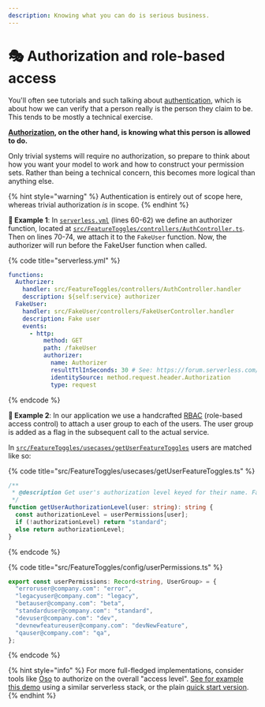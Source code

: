 ```yaml
---
description: Knowing what you can do is serious business.
---
```


# 🎭 Authorization and role-based access

You'll often see tutorials and such talking about [authentication](https://auth0.com/intro-to-iam/what-is-authentication/), which is about how we can verify that a person really is the person they claim to be. This tends to be mostly a technical exercise.

[**Authorization**](https://www.osohq.com/academy)**, on the other hand, is knowing what this person is allowed to do.**

Only trivial systems will require no authorization, so prepare to think about how you want your model to work and how to construct your permission sets. Rather than being a technical concern, this becomes more logical than anything else.

{% hint style="warning" %}
Authentication is entirely out of scope here, whereas trivial authorization _is_ in scope.
{% endhint %}

**🎯 Example 1**: In [`serverless.yml`](https://github.com/mikaelvesavuori/better-apis-workshop/blob/main/serverless.yml) (lines 60-62) we define an authorizer function, located at [`src/FeatureToggles/controllers/AuthController.ts`](https://github.com/mikaelvesavuori/better-apis-workshop/blob/main/src/FeatureToggles/controllers/AuthController.ts). Then on lines 70-74, we attach it to the `FakeUser` function. Now, the authorizer will run before the FakeUser function when called.

{% code title="serverless.yml" %}
```yml
functions:
  Authorizer:
    handler: src/FeatureToggles/controllers/AuthController.handler
    description: ${self:service} authorizer
  FakeUser:
    handler: src/FakeUser/controllers/FakeUserController.handler
    description: Fake user
    events:
      - http:
          method: GET
          path: /fakeUser
          authorizer:
            name: Authorizer
            resultTtlInSeconds: 30 # See: https://forum.serverless.com/t/api-gateway-custom-authorizer-caching-problems/4695
            identitySource: method.request.header.Authorization
            type: request
```
{% endcode %}

**🎯 Example 2**: In our application we use a handcrafted [RBAC](https://en.wikipedia.org/wiki/Role-based\_access\_control) (role-based access control) to attach a user group to each of the users. The user group is added as a flag in the subsequent call to the actual service.

In [`src/FeatureToggles/usecases/getUserFeatureToggles`](https://github.com/mikaelvesavuori/better-apis-workshop/blob/4c28f13ce65cb0d05cb09154a27b8949bcd1641a/src/FeatureToggles/usecases/getUserFeatureToggles.ts) users are matched like so:

{% code title="src/FeatureToggles/usecases/getUserFeatureToggles.ts" %}
```typescript
/**
 * @description Get user's authorization level keyed for their name. Fallback is "standard" features.
 */
function getUserAuthorizationLevel(user: string): string {
  const authorizationLevel = userPermissions[user];
  if (!authorizationLevel) return "standard";
  else return authorizationLevel;
}
```
{% endcode %}

{% code title="src/FeatureToggles/config/userPermissions.ts" %}
```typescript
export const userPermissions: Record<string, UserGroup> = {
  "erroruser@company.com": "error",
  "legacyuser@company.com": "legacy",
  "betauser@company.com": "beta",
  "standarduser@company.com": "standard",
  "devuser@company.com": "dev",
  "devnewfeatureuser@company.com": "devNewFeature",
  "qauser@company.com": "qa",
};
```
{% endcode %}

{% hint style="info" %}
For more full-fledged implementations, consider tools like [Oso](https://www.osohq.com) to authorize on the overall "access level". [See for example this demo](https://www.osohq.com/post/add-authorization-to-a-serverless-nodejs-app) using a similar serverless stack, or the plain [quick start version](https://docs.osohq.com/node/getting-started/quickstart.html).
{% endhint %}

